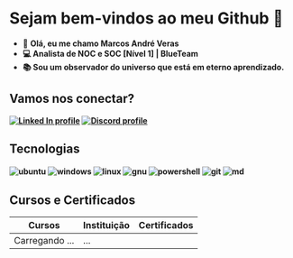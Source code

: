 # Sejam bem-vindos ao meu Github 👋

- 🔶 <b> Olá, eu me chamo Marcos André Veras <br>
- 💻 Analista de NOC e SOC [Nível 1] | BlueTeam <br>
- 📚 Sou um observador do universo que está em eterno aprendizado.

## Vamos nos conectar?

[![Linked In profile](https://img.shields.io/static/v1?style=flat-square&logo=linkedin&label=Linked%20In&color=0077B5&message=@mrcosveras)](https://www.linkedin.com/in/marcos-andr%C3%A9-veras-43b91a336/)
[![Discord profile](https://img.shields.io/static/v1?style=flat-square&logo=discord&label=Discord&color=5865F2&message=@guard1an)](https://discordapp.com/users/848326266457292871)

## Tecnologias

<p>
<div style="display: inline_block">
<img align="center" alt="ubuntu" src="https://img.shields.io/badge/Ubuntu-E95420?style=for-the-badge&logo=ubuntu&logoColor=white" />
<img align="center" alt="windows" src="https://img.shields.io/badge/Windows-0078D6?style=for-the-badge&logo=windows&logoColor=white" />
<img align="center" alt="linux" src="https://img.shields.io/badge/Linux-FCC624?style=for-the-badge&logo=linux&logoColor=black" />
<img align="center" alt="gnu" src="https://img.shields.io/badge/bash_script-%23121011.svg?style=for-the-badge&logo=gnu-bash&logoColor=whit" />
<img align="center" alt="powershell" src="https://img.shields.io/badge/powershell-5391FE?style=for-the-badge&logo=powershell&logoColor=white" />
<img align="center" alt="git" src="https://img.shields.io/badge/GIT-E44C30?style=for-the-badge&logo=git&logoColor=white" />
<img align="center" alt="md" src="https://img.shields.io/badge/Markdown-000000?style=for-the-badge&logo=markdown&logoColor=white" />

</p>

## Cursos e Certificados
| Cursos | Instituição | Certificados |
|-------- | ------------ | ------------ |
| Carregando ... | ... | 

